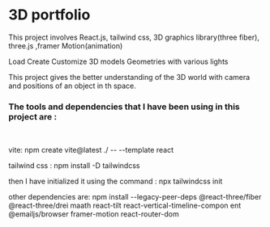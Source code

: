 # 3D portfolio

This project involves React.js, tailwind css, 3D graphics library(three fiber), three.js ,framer Motion(animation)

Load Create Customize 3D models Geometries with various lights

This project gives the better understanding of the 3D world with camera and positions of an object in th space.

<h3>The tools and dependencies that I have been using in this project are :</h3><br>
<p>vite: npm create vite@latest ./ -- --template react </p>
<p>tailwind css : npm install -D tailwindcss</p>
<p>then I have initialized it using the command : npx tailwindcss init</p>
other dependencies are: npm install --legacy-peer-deps @react-three/fiber @react-three/drei maath react-tilt react-vertical-timeline-compon
ent @emailjs/browser framer-motion react-router-dom <br>
